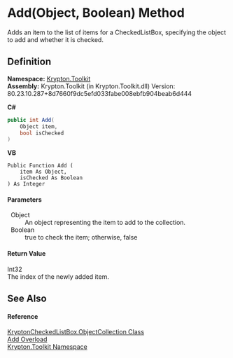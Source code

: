 # Add(Object, Boolean) Method


Adds an item to the list of items for a CheckedListBox, specifying the object to add and whether it is checked.



## Definition
**Namespace:** <a href="79d2eac2-21f4-54ff-7552-b20c33c30600.md">Krypton.Toolkit</a>  
**Assembly:** Krypton.Toolkit (in Krypton.Toolkit.dll) Version: 80.23.10.287+8d7660f9dc5efd033fabe008ebfb904beab6d444

**C#**
``` C#
public int Add(
	Object item,
	bool isChecked
)
```
**VB**
``` VB
Public Function Add ( 
	item As Object,
	isChecked As Boolean
) As Integer
```



#### Parameters
<dl><dt>  Object</dt><dd>An object representing the item to add to the collection.</dd><dt>  Boolean</dt><dd>true to check the item; otherwise, false</dd></dl>

#### Return Value
Int32  
The index of the newly added item.

## See Also


#### Reference
<a href="57e9727a-66a1-995f-4f15-ff7942f614b8.md">KryptonCheckedListBox.ObjectCollection Class</a>  
<a href="39c1ce40-9f49-7386-7195-9d1882c7bfa8.md">Add Overload</a>  
<a href="79d2eac2-21f4-54ff-7552-b20c33c30600.md">Krypton.Toolkit Namespace</a>  

